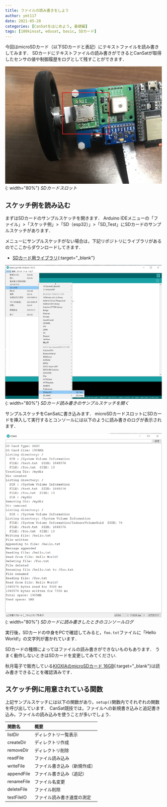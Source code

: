 ```yaml
---
title: ファイルの読み書きをしよう
author: ymt117
date: 2021-05-20
categories: [CanSatをはじめよう, 基礎編]
tags: [100kinsat, edusat, basic, SDカード]
---
```


今回はmicroSDカード（以下SDカードと表記）にテキストファイルを読み書きしてみます．
SDカードにテキストファイルの読み書きができるとCanSatが取得したセンサの値や制御履歴をログとして残すことができます．

![sd-slot](/assets/img/post/sd-card-sample/sd-slot.jpg){: width="80%"}
_SDカードスロット_

## スケッチ例を読み込む

まずはSDカードのサンプルスケッチを開きます．
Arduino IDEメニューの「ファイル」>「スケッチ例」>「SD（esp32）」>「SD_Test」にSDカードのサンプルスケッチがあります．

メニューにサンプルスケッチがない場合は，下記リポジトリにライブラリがあるのでここからダウンロードしてきます．

- [SDカード用ライブラリ](https://github.com/espressif/arduino-esp32/tree/master/libraries/SD){:target="_blank"}

![sd-sample-sketch](/assets/img/post/sd-card-sample/sd-sample.png){: width="80%"}
_SDカード読み書きのサンプルスケッチを開く_

サンプルスケッチをCanSatに書き込みます．
microSDカードスロットにSDカードを挿入して実行するとコンソールには以下のように読み書きのログが表示されます．

![sd-sample-sketch-console](/assets/img/post/sd-card-sample/sd-sample-console.png){: width="80%"}
_SDカードに読み書きしたときのコンソールログ_

実行後，SDカードの中身をPCで確認してみると，`foo.txt`ファイルに「Hello World!」の文字列が書かれています．

SDカードの種類によってはファイルの読み書きができないものもあります．
うまく動作しないときはSDカードを変更してみてください.

秋月電子で販売している[KIOXIAのmicroSDカード 16GB](https://akizukidenshi.com/catalog/g/gS-15845/){:target="_blank"}は読み書きできることを確認済みです．

## スケッチ例に用意されている関数

上記サンプルスケッチには以下の関数があり，`setup()`関数内でそれぞれの関数を呼び出しています．
CanSat競技では，ファイルへの新規書き込みと追記書き込み，ファイルの読み込みを使うことが多いでしょう．

|関数名|概要|
|:---|:---|
|listDir|ディレクトリ一覧表示|
|createDir|ディレクトリ作成|
|removeDir|ディレクトリ削除|
|readFile|ファイル読み込み|
|writeFile|ファイル書き込み（新規作成）|
|appendFile|ファイル書き込み（追記）|
|renameFile|ファイル名変更|
|deleteFile|ファイル削除|
|testFileIO|ファイル読み書き速度の測定|


